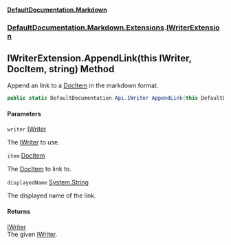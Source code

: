 #### [DefaultDocumentation.Markdown](index.md 'index')
### [DefaultDocumentation.Markdown.Extensions](index.md#DefaultDocumentation.Markdown.Extensions 'DefaultDocumentation.Markdown.Extensions').[IWriterExtension](IWriterExtension.md 'DefaultDocumentation.Markdown.Extensions.IWriterExtension')

## IWriterExtension.AppendLink(this IWriter, DocItem, string) Method

Append an link to a [DocItem](https://github.com/Doraku/DefaultDocumentation/blob/master/documentation/api/DocItem.md 'DefaultDocumentation.Models.DocItem') in the markdown format.

```csharp
public static DefaultDocumentation.Api.IWriter AppendLink(this DefaultDocumentation.Api.IWriter writer, DefaultDocumentation.Models.DocItem item, string? displayedName=null);
```
#### Parameters

<a name='DefaultDocumentation.Markdown.Extensions.IWriterExtension.AppendLink(thisDefaultDocumentation.Api.IWriter,DefaultDocumentation.Models.DocItem,string).writer'></a>

`writer` [IWriter](https://github.com/Doraku/DefaultDocumentation/blob/master/documentation/api/IWriter.md 'DefaultDocumentation.Api.IWriter')

The [IWriter](https://github.com/Doraku/DefaultDocumentation/blob/master/documentation/api/IWriter.md 'DefaultDocumentation.Api.IWriter') to use.

<a name='DefaultDocumentation.Markdown.Extensions.IWriterExtension.AppendLink(thisDefaultDocumentation.Api.IWriter,DefaultDocumentation.Models.DocItem,string).item'></a>

`item` [DocItem](https://github.com/Doraku/DefaultDocumentation/blob/master/documentation/api/DocItem.md 'DefaultDocumentation.Models.DocItem')

The [DocItem](https://github.com/Doraku/DefaultDocumentation/blob/master/documentation/api/DocItem.md 'DefaultDocumentation.Models.DocItem') to link to.

<a name='DefaultDocumentation.Markdown.Extensions.IWriterExtension.AppendLink(thisDefaultDocumentation.Api.IWriter,DefaultDocumentation.Models.DocItem,string).displayedName'></a>

`displayedName` [System.String](https://docs.microsoft.com/en-us/dotnet/api/System.String 'System.String')

The displayed name of the link.

#### Returns
[IWriter](https://github.com/Doraku/DefaultDocumentation/blob/master/documentation/api/IWriter.md 'DefaultDocumentation.Api.IWriter')  
The given [IWriter](https://github.com/Doraku/DefaultDocumentation/blob/master/documentation/api/IWriter.md 'DefaultDocumentation.Api.IWriter').